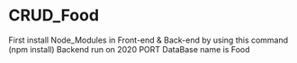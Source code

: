 # CRUD_Food
First install Node_Modules in Front-end & Back-end by using this command (npm install)
Backend run on 2020 PORT
DataBase name is Food
